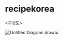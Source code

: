 # recipekorea

<구성도>

![Untitled Diagram drawio](https://user-images.githubusercontent.com/70245821/172003453-bfd4f050-c89e-44ab-948d-e2a63968eb8f.png)
